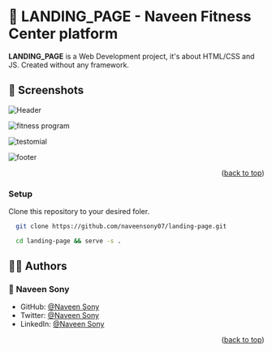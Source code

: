# 🚗 LANDING_PAGE - Naveen Fitness Center platform <a name="about-project"></a>

**LANDING_PAGE** is a Web Development  project, it's about HTML/CSS and JS. Created without any framework.

## 📸 Screenshots <a name="screenshot"></a>

![Header](https://github.com/naveensony07/landing-page/assets/116912198/39a1f1ee-1aee-484b-a798-45d0fe1777b9)


![fitness program](https://github.com/naveensony07/landing-page/assets/116912198/ad556b2f-2942-495f-b6d5-a120da867e19)


![testomial](https://github.com/naveensony07/landing-page/assets/116912198/94f92c47-36cb-47a2-94b1-8b66ba2ad551)



![footer](https://github.com/naveensony07/CodeAlpha-Landing-Page/assets/116912198/41ac9ced-65f6-46db-9898-e5c6c26f1f58)




<p align="right">(<a href="#readme-top">back to top</a>)</p>


### Setup <a name="setup"></a>

Clone this repository to your desired foler.

```sh
  git clone https://github.com/naveensony07/landing-page.git
```

```sh
  cd landing-page && serve -s . 
```


## 👨‍💻 Authors <a name="author"></a>

### 👤 **Naveen Sony**

- GitHub: [@Naveen Sony](https://github.com/naveensony07)
- Twitter: [@Naveen Sony](https://twitter.com/naveensony_07)
- LinkedIn: [@Naveen Sony](https://www.linkedin.com/in/naveen-sony-b31a07156/)




<p align="right">(<a href="#readme-top">back to top</a>)</p>

